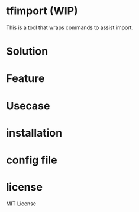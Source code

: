 # tfimport (WIP)
This is a tool that wraps commands to assist import.

# Solution

# Feature

# Usecase

# installation

# config file

# license
MIT License
